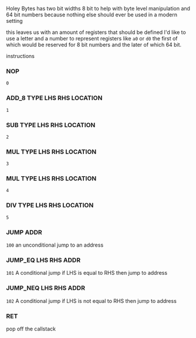 Holey Bytes has two bit widths
8 bit to help with byte level manipulation and 64 bit numbers because nothing else should ever be used in a modern setting

this leaves us with an amount of registers that should be defined
I'd like to use a letter and a number to represent registers 
like `a0` or `d0` the first of which would be reserved for 8 bit numbers and the later of which 64 bit.

instructions
### NOP
`0`

### ADD_8 TYPE LHS RHS LOCATION
`1`
### SUB TYPE LHS RHS LOCATION
`2`
### MUL TYPE LHS RHS LOCATION
`3`
### MUL TYPE LHS RHS LOCATION
`4`
### DIV TYPE LHS RHS LOCATION
`5`

### JUMP ADDR
`100`
an unconditional jump to an address

### JUMP_EQ LHS RHS ADDR
`101`
A conditional jump 
if LHS is equal to RHS then jump to address
### JUMP_NEQ LHS RHS ADDR
`102`
A conditional jump 
if LHS is not equal to RHS then jump to address

### RET
pop off the callstack
